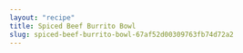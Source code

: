 ```yaml
---
layout: "recipe"
title: Spiced Beef Burrito Bowl
slug: spiced-beef-burrito-bowl-67af52d00309763fb74d72a2
---
```

